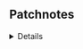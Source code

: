 ## Patchnotes

<details>

<div align="center"><h3>Version 1.0.5 - (16/08/2024) </h3></div>
  
--------

- Fixed crash related to `unset OLDPWD` (unset OLDPWD + (cd -- or cd -)) <br>
- Fixed `""` and `''` error display (('' or "") + enter) <br>
- Fixed displaying temp file on heredoc (`echo << a`) <br>
- Fixed an occasion problem with quotes when expanding (`export a='"'` + `echo $a$USER`) <br>
- Fixed a problem with double expansion <br>

---------
</details>
